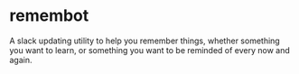 # remembot
A slack updating utility to help you remember things, whether something you want to learn, or something you want to be reminded of every now and again. 
